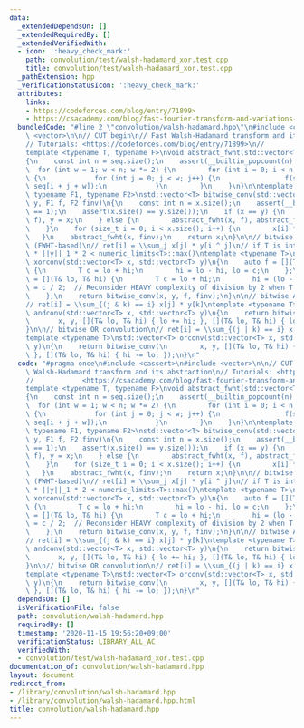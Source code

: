 ```yaml
---
data:
  _extendedDependsOn: []
  _extendedRequiredBy: []
  _extendedVerifiedWith:
  - icon: ':heavy_check_mark:'
    path: convolution/test/walsh-hadamard_xor.test.cpp
    title: convolution/test/walsh-hadamard_xor.test.cpp
  _pathExtension: hpp
  _verificationStatusIcon: ':heavy_check_mark:'
  attributes:
    links:
    - https://codeforces.com/blog/entry/71899>
    - https://csacademy.com/blog/fast-fourier-transform-and-variations-of-it>
  bundledCode: "#line 2 \"convolution/walsh-hadamard.hpp\"\n#include <cassert>\n#include\
    \ <vector>\n\n// CUT begin\n// Fast Walsh-Hadamard transform and its abstraction\n\
    // Tutorials: <https://codeforces.com/blog/entry/71899>\n//            <https://csacademy.com/blog/fast-fourier-transform-and-variations-of-it>\n\
    template <typename T, typename F>\nvoid abstract_fwht(std::vector<T>& seq, F f)\n\
    {\n    const int n = seq.size();\n    assert(__builtin_popcount(n) == 1);\n  \
    \  for (int w = 1; w < n; w *= 2) {\n        for (int i = 0; i < n; i += w * 2)\
    \ {\n            for (int j = 0; j < w; j++) {\n                f(seq[i + j],\
    \ seq[i + j + w]);\n            }\n        }\n    }\n}\n\ntemplate <typename T,\
    \ typename F1, typename F2>\nstd::vector<T> bitwise_conv(std::vector<T> x, std::vector<T>\
    \ y, F1 f, F2 finv)\n{\n    const int n = x.size();\n    assert(__builtin_popcount(n)\
    \ == 1);\n    assert(x.size() == y.size());\n    if (x == y) {\n        abstract_fwht(x,\
    \ f), y = x;\n    } else {\n        abstract_fwht(x, f), abstract_fwht(y, f);\n\
    \    }\n    for (size_t i = 0; i < x.size(); i++) {\n        x[i] *= y[i];\n \
    \   }\n    abstract_fwht(x, finv);\n    return x;\n}\n\n// bitwise xor convolution\
    \ (FWHT-based)\n// ret[i] = \\sum_j x[j] * y[i ^ j]\n// if T is integer, ||x||_1\
    \ * ||y||_1 * 2 < numeric_limits<T>::max()\ntemplate <typename T>\nstd::vector<T>\
    \ xorconv(std::vector<T> x, std::vector<T> y)\n{\n    auto f = [](T& lo, T& hi)\
    \ {\n        T c = lo + hi;\n        hi = lo - hi, lo = c;\n    };\n    auto finv\
    \ = [](T& lo, T& hi) {\n        T c = lo + hi;\n        hi = (lo - hi) / 2, lo\
    \ = c / 2;  // Reconsider HEAVY complexity of division by 2 when T is ModInt\n\
    \    };\n    return bitwise_conv(x, y, f, finv);\n}\n\n// bitwise AND conolution\n\
    // ret[i] = \\sum_{(j & k) == i} x[j] * y[k]\ntemplate <typename T>\nstd::vector<T>\
    \ andconv(std::vector<T> x, std::vector<T> y)\n{\n    return bitwise_conv(\n \
    \       x, y, [](T& lo, T& hi) { lo += hi; }, [](T& lo, T& hi) { lo -= hi; });\n\
    }\n\n// bitwise OR convolution\n// ret[i] = \\sum_{(j | k) == i} x[j] * y[k]\n\
    template <typename T>\nstd::vector<T> orconv(std::vector<T> x, std::vector<T>\
    \ y)\n{\n    return bitwise_conv(\n        x, y, [](T& lo, T& hi) { hi += lo;\
    \ }, [](T& lo, T& hi) { hi -= lo; });\n}\n"
  code: "#pragma once\n#include <cassert>\n#include <vector>\n\n// CUT begin\n// Fast\
    \ Walsh-Hadamard transform and its abstraction\n// Tutorials: <https://codeforces.com/blog/entry/71899>\n\
    //            <https://csacademy.com/blog/fast-fourier-transform-and-variations-of-it>\n\
    template <typename T, typename F>\nvoid abstract_fwht(std::vector<T>& seq, F f)\n\
    {\n    const int n = seq.size();\n    assert(__builtin_popcount(n) == 1);\n  \
    \  for (int w = 1; w < n; w *= 2) {\n        for (int i = 0; i < n; i += w * 2)\
    \ {\n            for (int j = 0; j < w; j++) {\n                f(seq[i + j],\
    \ seq[i + j + w]);\n            }\n        }\n    }\n}\n\ntemplate <typename T,\
    \ typename F1, typename F2>\nstd::vector<T> bitwise_conv(std::vector<T> x, std::vector<T>\
    \ y, F1 f, F2 finv)\n{\n    const int n = x.size();\n    assert(__builtin_popcount(n)\
    \ == 1);\n    assert(x.size() == y.size());\n    if (x == y) {\n        abstract_fwht(x,\
    \ f), y = x;\n    } else {\n        abstract_fwht(x, f), abstract_fwht(y, f);\n\
    \    }\n    for (size_t i = 0; i < x.size(); i++) {\n        x[i] *= y[i];\n \
    \   }\n    abstract_fwht(x, finv);\n    return x;\n}\n\n// bitwise xor convolution\
    \ (FWHT-based)\n// ret[i] = \\sum_j x[j] * y[i ^ j]\n// if T is integer, ||x||_1\
    \ * ||y||_1 * 2 < numeric_limits<T>::max()\ntemplate <typename T>\nstd::vector<T>\
    \ xorconv(std::vector<T> x, std::vector<T> y)\n{\n    auto f = [](T& lo, T& hi)\
    \ {\n        T c = lo + hi;\n        hi = lo - hi, lo = c;\n    };\n    auto finv\
    \ = [](T& lo, T& hi) {\n        T c = lo + hi;\n        hi = (lo - hi) / 2, lo\
    \ = c / 2;  // Reconsider HEAVY complexity of division by 2 when T is ModInt\n\
    \    };\n    return bitwise_conv(x, y, f, finv);\n}\n\n// bitwise AND conolution\n\
    // ret[i] = \\sum_{(j & k) == i} x[j] * y[k]\ntemplate <typename T>\nstd::vector<T>\
    \ andconv(std::vector<T> x, std::vector<T> y)\n{\n    return bitwise_conv(\n \
    \       x, y, [](T& lo, T& hi) { lo += hi; }, [](T& lo, T& hi) { lo -= hi; });\n\
    }\n\n// bitwise OR convolution\n// ret[i] = \\sum_{(j | k) == i} x[j] * y[k]\n\
    template <typename T>\nstd::vector<T> orconv(std::vector<T> x, std::vector<T>\
    \ y)\n{\n    return bitwise_conv(\n        x, y, [](T& lo, T& hi) { hi += lo;\
    \ }, [](T& lo, T& hi) { hi -= lo; });\n}\n"
  dependsOn: []
  isVerificationFile: false
  path: convolution/walsh-hadamard.hpp
  requiredBy: []
  timestamp: '2020-11-15 19:56:20+09:00'
  verificationStatus: LIBRARY_ALL_AC
  verifiedWith:
  - convolution/test/walsh-hadamard_xor.test.cpp
documentation_of: convolution/walsh-hadamard.hpp
layout: document
redirect_from:
- /library/convolution/walsh-hadamard.hpp
- /library/convolution/walsh-hadamard.hpp.html
title: convolution/walsh-hadamard.hpp
---
```

